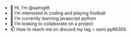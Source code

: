 - 👋 Hi, I’m @samigitt
- 👀 I’m interested in coding and playing football
- 🌱 I’m currently learning javascript python 
- 💞️ I’m looking to collaborate on a project
- 📫 How to reach me on discord my tag = sami.py#8305

<!---
samigitt/samigitt is a ✨ special ✨ repository because its `README.md` (this file) appears on your GitHub profile.
You can click the Preview link to take a look at your changes.
--->
